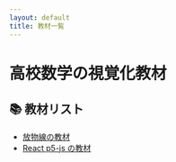 ```yaml
---
layout: default
title: 教材一覧
---
```


# 高校数学の視覚化教材

## 📚 教材リスト

- [放物線の教材](parabola.md)
- [React p5-js の教材](react-cdn-p5js-sample/index.html)
